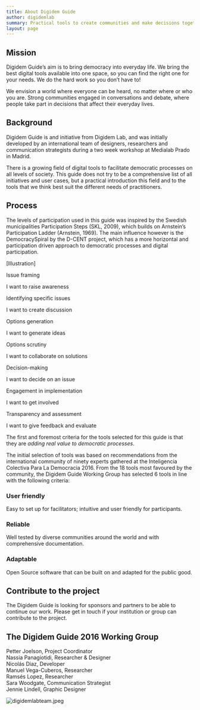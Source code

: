 ```yaml
---
title: About Digidem Guide
author: digidemlab
summary: Practical tools to create communities and make decisions together.
layout: page
---
```


## Mission

Digidem Guide’s aim is to bring democracy into everyday life. We bring the best digital tools available into one space, so you can find the right one for your needs. We do the hard work so you don’t have to!

We envision a world where everyone can be heard, no matter where or who you are. Strong communities engaged in conversations and debate, where people take part in decisions that affect their everyday lives.

## Background

Digidem Guide is and initiative from Digidem Lab, and was initially developed by an international team of designers, researchers and communication strategists during a two week workshop at Medialab Prado in Madrid.

There is a growing field of digital tools to facilitate democratic processes on all levels of society. This guide does not try to be a comprehensive list of all initiatives and user cases, but a practical introduction this field and to the tools that we think best suit the different needs of practitioners.

## Process

The levels of participation used in this guide was inspired by the Swedish municipalities Participation Steps (SKL, 2009), which builds on Arnstein’s Participation Ladder (Arnstein, 1969). The main influence however is the DemocracySpiral by the D-CENT project, which has a more horizontal and participation driven approach to democratic processes and digital participation.

[Illustration]

Issue framing

I want to raise awareness

Identifying specific issues

I want to create discussion

Options generation

I want to generate ideas

Options scrutiny

I want to collaborate on solutions

Decision-making

I want to decide on an issue

Engagement in implementation

I want to get involved

Transparency and assessment

I want to give feedback and evaluate

The first and foremost criteria for the tools selected for this guide is that they are *adding real value to democratic processes*.

The initial selection of tools was based on recommendations from the international community of ninety experts gathered at the Inteligencia Colectiva Para La Democracia 2016. From the 18 tools most favoured by the community, the Digidem Guide Working Group has selected 6 tools in line with the following criteria:

### User friendly
Easy to set up for facilitators; intuitive and user friendly for participants.

### Reliable
Well tested by diverse communities around the world and with comprehensive documentation.

### Adaptable
Open Source software that can be built on and adapted for the public good.

## Contribute to the project

The Digidem Guide is looking for sponsors and partners to be able to continue our work. Please get in touch if your institution or group can contribute to the project.

## The Digidem Guide 2016 Working Group

Petter Joelson, Project Coordinator  
Nassia Panagiotidi, Researcher & Designer  
Nicolás Diaz, Developer  
Manuel Vega-Cuberos, Researcher  
Ramsés Lopez, Researcher  
Sara Woodgate, Communication Strategist  
Jennie Lindell, Graphic Designer  

![digidemlabteam.jpeg]({{site.baseurl}}uploads/digidemlabteam.jpeg)
